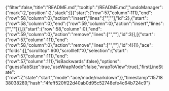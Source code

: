 {"filter":false,"title":"README.md","tooltip":"/README.md","undoManager":{"mark":2,"position":2,"stack":[[{"start":{"row":57,"column":111},"end":{"row":58,"column":0},"action":"insert","lines":["",""],"id":2},{"start":{"row":58,"column":0},"end":{"row":59,"column":0},"action":"insert","lines":["",""]}],[{"start":{"row":58,"column":0},"end":{"row":59,"column":0},"action":"remove","lines":["",""],"id":3}],[{"start":{"row":57,"column":111},"end":{"row":58,"column":0},"action":"remove","lines":["",""],"id":4}]]},"ace":{"folds":[],"scrolltop":600,"scrollleft":0,"selection":{"start":{"row":57,"column":111},"end":{"row":57,"column":111},"isBackwards":false},"options":{"guessTabSize":true,"useWrapMode":false,"wrapToView":true},"firstLineState":{"row":7,"state":"start","mode":"ace/mode/markdown"}},"timestamp":1571838038289,"hash":"4feff520ff22d40ab0d95c52748efe4c64b724c9"}